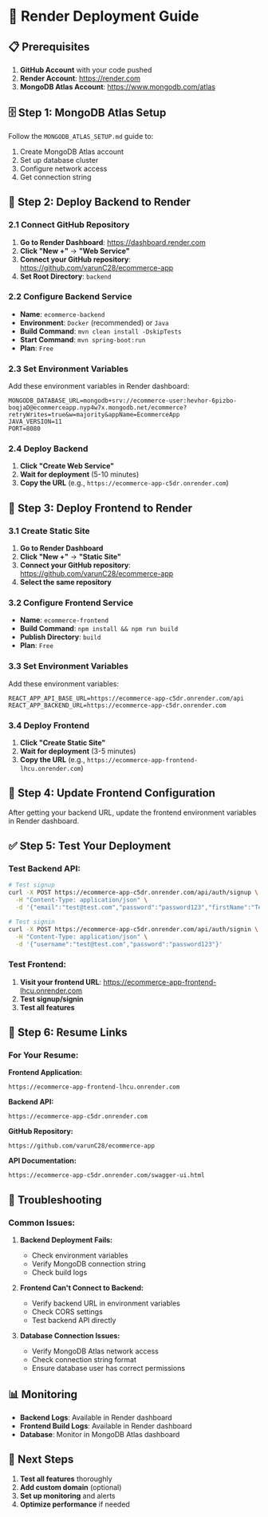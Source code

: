 # 🚀 Render Deployment Guide

## 📋 Prerequisites

1. **GitHub Account** with your code pushed
2. **Render Account**: https://render.com
3. **MongoDB Atlas Account**: https://www.mongodb.com/atlas

## 🗄️ Step 1: MongoDB Atlas Setup

Follow the `MONGODB_ATLAS_SETUP.md` guide to:
1. Create MongoDB Atlas account
2. Set up database cluster
3. Configure network access
4. Get connection string

## 🔧 Step 2: Deploy Backend to Render

### 2.1 Connect GitHub Repository
1. **Go to Render Dashboard**: https://dashboard.render.com
2. **Click "New +"** → **"Web Service"**
3. **Connect your GitHub repository**: https://github.com/varunC28/ecommerce-app
4. **Set Root Directory**: `backend`

### 2.2 Configure Backend Service
- **Name**: `ecommerce-backend`
- **Environment**: `Docker` (recommended) or `Java`
- **Build Command**: `mvn clean install -DskipTests`
- **Start Command**: `mvn spring-boot:run`
- **Plan**: `Free`

### 2.3 Set Environment Variables
Add these environment variables in Render dashboard:

```
MONGODB_DATABASE_URL=mongodb+srv://ecommerce-user:hevhor-6pizbo-boqjaD@ecommerceapp.nyp4w7x.mongodb.net/ecommerce?retryWrites=true&w=majority&appName=EcommerceApp
JAVA_VERSION=11
PORT=8080
```

### 2.4 Deploy Backend
1. **Click "Create Web Service"**
2. **Wait for deployment** (5-10 minutes)
3. **Copy the URL** (e.g., `https://ecommerce-app-c5dr.onrender.com`)

## 🎨 Step 3: Deploy Frontend to Render

### 3.1 Create Static Site
1. **Go to Render Dashboard**
2. **Click "New +"** → **"Static Site"**
3. **Connect your GitHub repository**: https://github.com/varunC28/ecommerce-app
4. **Select the same repository**

### 3.2 Configure Frontend Service
- **Name**: `ecommerce-frontend`
- **Build Command**: `npm install && npm run build`
- **Publish Directory**: `build`
- **Plan**: `Free`

### 3.3 Set Environment Variables
Add these environment variables:

```
REACT_APP_API_BASE_URL=https://ecommerce-app-c5dr.onrender.com/api
REACT_APP_BACKEND_URL=https://ecommerce-app-c5dr.onrender.com
```

### 3.4 Deploy Frontend
1. **Click "Create Static Site"**
2. **Wait for deployment** (3-5 minutes)
3. **Copy the URL** (e.g., `https://ecommerce-app-frontend-lhcu.onrender.com`)

## 🔗 Step 4: Update Frontend Configuration

After getting your backend URL, update the frontend environment variables in Render dashboard.

## ✅ Step 5: Test Your Deployment

### Test Backend API:
```bash
# Test signup
curl -X POST https://ecommerce-app-c5dr.onrender.com/api/auth/signup \
  -H "Content-Type: application/json" \
  -d '{"email":"test@test.com","password":"password123","firstName":"Test","lastName":"User","contactNumber":"1234567890","role":["USER"]}'

# Test signin
curl -X POST https://ecommerce-app-c5dr.onrender.com/api/auth/signin \
  -H "Content-Type: application/json" \
  -d '{"username":"test@test.com","password":"password123"}'
```

### Test Frontend:
1. **Visit your frontend URL**: https://ecommerce-app-frontend-lhcu.onrender.com
2. **Test signup/signin**
3. **Test all features**

## 📝 Step 6: Resume Links

### For Your Resume:

**Frontend Application:**
```
https://ecommerce-app-frontend-lhcu.onrender.com
```

**Backend API:**
```
https://ecommerce-app-c5dr.onrender.com
```

**GitHub Repository:**
```
https://github.com/varunC28/ecommerce-app
```

**API Documentation:**
```
https://ecommerce-app-c5dr.onrender.com/swagger-ui.html
```

## 🔧 Troubleshooting

### Common Issues:

1. **Backend Deployment Fails:**
   - Check environment variables
   - Verify MongoDB connection string
   - Check build logs

2. **Frontend Can't Connect to Backend:**
   - Verify backend URL in environment variables
   - Check CORS settings
   - Test backend API directly

3. **Database Connection Issues:**
   - Verify MongoDB Atlas network access
   - Check connection string format
   - Ensure database user has correct permissions

## 📊 Monitoring

- **Backend Logs**: Available in Render dashboard
- **Frontend Build Logs**: Available in Render dashboard
- **Database**: Monitor in MongoDB Atlas dashboard

## 🚀 Next Steps

1. **Test all features** thoroughly
2. **Add custom domain** (optional)
3. **Set up monitoring** and alerts
4. **Optimize performance** if needed 